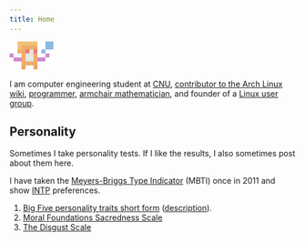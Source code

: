 ```yaml
---
title: Home
---
```

![](/images/logo-noprojector.png)

I am computer engineering student at 
[CNU](http://www.cnu.edu/pcs/academics/ce.asp),
[contributor to the Arch Linux wiki](https://wiki.archlinux.org/index.php/Special:Contributions/Ndt),
[programmer](https://github.com/nathantypanski),
[armchair mathematician](tex.html),
and founder of a
[Linux user group](http://cnulug.org/).

Personality
----

Sometimes I take personality tests. If I like the results, I also sometimes
post about them here.

I have taken the [Meyers-Briggs Type Indicator](http://en.wikipedia.org/wiki/Myers-Briggs_Type_Indicator) (MBTI) once in 2011 and show [INTP](http://en.wikipedia.org/wiki/INTP) preferences.

1. [Big Five personality traits short form](files/2012-yourmorals/bigfive_process.php.htm)</a> ([description](http://en.wikipedia.org/wiki/Big_Five_personality_traits)).
2. [Moral Foundations Sacredness Scale](files/2012-yourmorals/sacredness_process.php.htm)
3. [The Disgust Scale](files/2013-yourmorals/Disgust_scale.htm)
